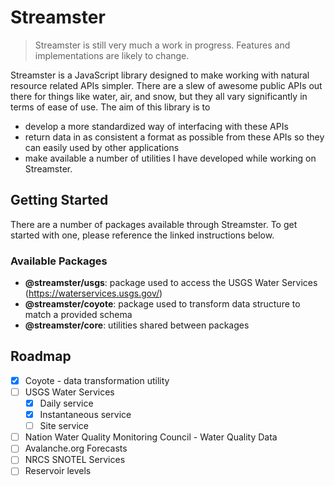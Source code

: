 # Streamster

> Streamster is still very much a work in progress. Features and implementations are likely to change.

Streamster is a JavaScript library designed to make working with natural resource related APIs simpler. There are a slew of awesome public APIs out there for things like water, air, and snow, but they all vary significantly in terms of ease of use. The aim of this library is to

- develop a more standardized way of interfacing with these APIs
- return data in as consistent a format as possible from these APIs so they can easily used by other applications
- make available a number of utilities I have developed while working on Streamster.

## Getting Started

There are a number of packages available through Streamster. To get started with one, please reference the linked instructions below.

### Available Packages

- **@streamster/usgs**: package used to access the USGS Water Services (https://waterservices.usgs.gov/)
- **@streamster/coyote**: package used to transform data structure to match a provided schema
- **@streamster/core**: utilities shared between packages

## Roadmap

- [x] Coyote - data transformation utility
- [ ] USGS Water Services
  - [x] Daily service
  - [x] Instantaneous service
  - [ ] Site service
- [ ] Nation Water Quality Monitoring Council - Water Quality Data
- [ ] Avalanche.org Forecasts
- [ ] NRCS SNOTEL Services
- [ ] Reservoir levels
